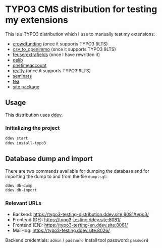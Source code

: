 # TYPO3 CMS distribution for testing my extensions

This is a TYPO3 distribution which I use to manually test my extensions:

- [crowdfunding](https://github.com/oliverklee/ext-crowdfunding)
  (once it supports TYPO3 9LTS)
- [csv_to_openimmo](https://github.com/oliverklee/ext-csv_to_openimmo)
  (once it supports TYPO3 9LTS)
- [feuserextrafields](https://github.com/oliverklee/ext-feuserextrafields)
  (once I have rewritten it)
- [oelib](https://github.com/oliverklee/ext-oelib)
- [onetimeaccount](https://github.com/oliverklee/ext-onetimeaccount)
- [realty](https://github.com/oliverklee/ext-realty)
  (once it supports TYPO3 9LTS)
- [seminars](https://github.com/oliverklee/ext-seminars)
- [tea](https://github.com/TYPO3-Documentation/tea)
- [site package](https://github.com/oliverklee/typo3-devsite)

## Usage

This distribution uses [ddev](https://github.com/drud/ddev).

### Initializing the project

```bash
ddev start
ddev install-typo3
```

## Database dump and import

There are two commands available for dumping the database and for importing the
dump to and from the file `dump.sql`:

```bash
ddev db-dump
ddev db-import
```

### Relevant URLs

- Backend: https://typo3-testing-distribution.ddev.site:8081/typo3/
- Frontend (DE): https://typo3-testing.ddev.site:8081/
- Frontend (EN): https://typo3-testing-en.ddev.site:8081/
- MailHog: https://typo3-testing.ddev.site:8026/

Backend credentials: `admin` / `password`
Install tool password: `password`
